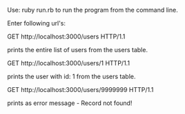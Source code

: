 Use: ruby run.rb to run the program from the command line.

Enter following url's:

GET http://localhost:3000/users HTTP/1.1

prints the entire list of users from the users table.

GET http://localhost:3000/users/1 HTTP/1.1

prints the user with id: 1 from the users table.

GET http://localhost:3000/users/9999999 HTTP/1.1

prints as error message - Record not found!

